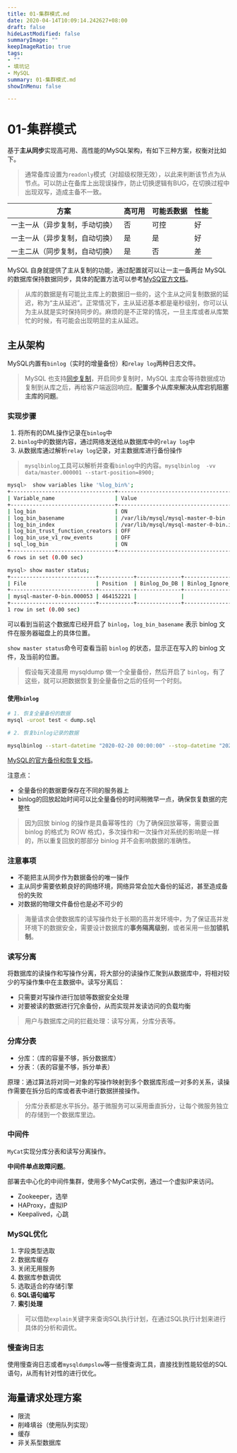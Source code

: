 ```yaml
---
title: 01-集群模式.md
date: 2020-04-14T10:09:14.242627+08:00
draft: false
hideLastModified: false
summaryImage: ""
keepImageRatio: true
tags:
- ""
- 填坑记
- MySQL
summary: 01-集群模式.md
showInMenu: false

---
```


# 01-集群模式

基于**主从同步**实现高可用、高性能的MySQL架构，有如下三种方案，权衡对比如下。

> 通常备库设置为`readonly`模式（对超级权限无效），以此来判断该节点为从节点。可以防止在备库上出现误操作，防止切换逻辑有BUG，在切换过程中出现双写，造成主备不一致。

|方案|高可用|可能丢数据|性能|
|---|---|---|---|
|一主一从（异步复制，手动切换）|否|可控|好|
|一主一从（异步复制，自动切换）|是|是|好|
|一主二从（同步复制，自动切换）|是|否|差|

MySQL 自身就提供了主从复制的功能，通过配置就可以让一主一备两台 MySQL 的数据库保持数据同步，具体的配置方法可以参考[MySQ官方文档](https://dev.mysql.com/doc/refman/8.0/en/replication.html)。

> 从库的数据是有可能比主库上的数据旧一些的，这个主从之间复制数据的延迟，称为“主从延迟”。正常情况下，主从延迟基本都是毫秒级别，你可以认为主从就是实时保持同步的。麻烦的是不正常的情况，一旦主库或者从库繁忙的时候，有可能会出现明显的主从延迟。

## 主从架构

MySQL内置有`binlog`（实时的增量备份）和`relay log`两种日志文件。

> MySQL 也支持[同步复制](https://dev.mysql.com/doc/refman/8.0/en/replication-semisync.html)，开启同步复制时，MySQL 主库会等待数据成功复制到从库之后，再给客户端返回响应。**配置多个从库来解决从库宕机阻塞主库的问题**。

### 实现步骤

1. 将所有的DML操作记录在`binlog`中
2. `binlog`中的数据内容，通过网络发送给从数据库中的`relay log`中
3. 从数据库通过解析`relay log`记录，对主数据库进行备份操作

> `mysqlbinlog`工具可以解析并查看`binlog`中的内容。`mysqlbinlog  -vv data/master.000001 --start-position=8900;`

```bash
mysql>  show variables like '%log_bin%';
+---------------------------------+-----------------------------------------+
| Variable_name                   | Value                                   |
+---------------------------------+-----------------------------------------+
| log_bin                         | ON                                      |
| log_bin_basename                | /var/lib/mysql/mysql-master-0-bin       |
| log_bin_index                   | /var/lib/mysql/mysql-master-0-bin.index |
| log_bin_trust_function_creators | OFF                                     |
| log_bin_use_v1_row_events       | OFF                                     |
| sql_log_bin                     | ON                                      |
+---------------------------------+-----------------------------------------+
6 rows in set (0.00 sec)

mysql> show master status;
+---------------------------+-----------+--------------+------------------+-------------------+
| File                      | Position  | Binlog_Do_DB | Binlog_Ignore_DB | Executed_Gtid_Set |
+---------------------------+-----------+--------------+------------------+-------------------+
| mysql-master-0-bin.000053 | 464152221 |              |                  |                   |
+---------------------------+-----------+--------------+------------------+-------------------+
1 row in set (0.00 sec)

```

可以看到当前这个数据库已经开启了 `binlog`，`log_bin_basename` 表示 binlog 文件在服务器磁盘上的具体位置。

`show master status`命令可查看当前 `binlog` 的状态，显示正在写入的 binlog 文件，及当前的位置。

> 假设每天凌晨用 mysqldump 做一个全量备份，然后开启了 `binlog`，有了这些，就可以把数据恢复到全量备份之后的任何一个时刻。

#### 使用`binlog`

```bash
# 1. 恢复全量备份的数据
mysql -uroot test < dump.sql

# 2. 恢复binlog记录的数据

mysqlbinlog --start-datetime "2020-02-20 00:00:00" --stop-datetime "2020-02-20 15:09:00" /usr/local/var/mysql/binlog.000001 | mysql -uroot
```

[MySQL的官方备份和恢复文档](https://dev.mysql.com/doc/refman/8.0/en/backup-and-recovery.html)。

注意点：

- 全量备份的数据要保存在不同的服务器上
- binlog的回放起始时间可以比全量备份的时间稍微早一点，确保恢复数据的完整性

> 因为回放 binlog 的操作是具备幂等性的（为了确保回放幂等，需要设置 binlog 的格式为 ROW 格式)，多次操作和一次操作对系统的影响是一样的，所以重复回放的那部分 binlog 并不会影响数据的准确性。

### 注意事项

- 不能把主从同步作为数据备份的唯一操作
- 主从同步需要依赖良好的网络环境，网络异常会加大备份的延迟，甚至造成备份的失败
- 对数据的物理文件备份也是必不可少的

> 海量请求会使数据库的读写操作处于长期的高并发环境中，为了保证高并发环境下的数据安全，需要设计数据库的**事务隔离级别**，或者采用一些**加锁机制**。

### 读写分离

将数据库的读操作和写操作分离，将大部分的读操作汇聚到从数据库中，将相对较少的写操作集中在主数据中。读写分离后：

- 只需要对写操作进行加锁等数据安全处理
- 对要被读的数据进行冗余备份，从而实现并发读访问的负载均衡

> 用户与数据库之间的拦截处理：读写分离，分库分表等。

### 分库分表

- 分库：（库的容量不够，拆分数据库）
- 分表：（表的容量不够，拆分单表）

原理：通过算法将对同一对象的写操作映射到多个数据库形成一对多的关系，读操作需要在拆分后的库或者表中进行数据拼接操作。

> 分库分表都是水平拆分。基于微服务可以采用垂直拆分，让每个微服务独立的存储到一个数据库里边。

### 中间件

`MyCat`实现分库分表和读写分离操作。

**中间件单点故障问题**。

部署去中心化的中间件集群，使用多个MyCat实例，通过一个虚拟IP来访问。

- Zookeeper，选举
- HAProxy，虚拟IP
- Keepalived，心跳

### MySQL优化

1. 字段类型选取
2. 数据库缓存
3. 关闭无用服务
4. 数据库参数调优
5. 选取适合的存储引擎
6. **SQL语句编写**
7. **索引处理**

> 可以借助`explain`关键字来查询SQL执行计划，在通过SQL执行计划来进行具体的分析和调优。

### 慢查询日志

使用慢查询日志或者`mysqldumpslow`等一些慢查询工具，直接找到性能较低的SQL语句，从而有针对性的进行优化。

## 海量请求处理方案

- 限流
- 削峰填谷（使用队列实现）
- 缓存
- 非关系型数据库
